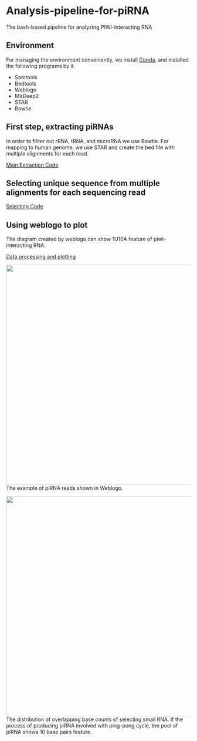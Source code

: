 # Analysis-pipeline-for-piRNA
The bash-based pipeline for analyzing PIWI-interacting RNA

## Environment
For managing the environment conveniently, we install [Conda](https://docs.conda.io/en/latest/), and installed the following programs by it.
* Samtools
* Bedtools
* Weblogo
* MirDeep2
* STAR
* Bowtie

## First step, extracting piRNAs

In order to filiter out rRNA, tRNA, and microRNA we use Bowtie.
For mapping to human genome, we use STAR and create the bed file with multiple alignments for each read.

[Main Extraction Code](https://github.com/SodiumJu/Analysis-pipeline-for-piRNA/blob/master/code/main.sh)

## Selecting unique sequence from multiple alignments for each sequencing read

[Selecting Code](https://github.com/SodiumJu/Analysis-pipeline-for-piRNA/blob/master/code/unify.sh)

## Using weblogo to plot

The diagram created by weblogo can show 1U10A feature of piwi-interacting RNA.

[Data processing and plotting](https://github.com/SodiumJu/Analysis-pipeline-for-piRNA/blob/master/code/runPiRWeblogo.sh)

[<img src="https://imgur.com/50JAhWB" width="600"/>](https://imgur.com/50JAhWB)
The example of piRNA reads shown in Weblogo.

[<img src="https://imgur.com/YgiNrs9" width="600"/>](https://imgur.com/YgiNrs9)
The distribution of overlapping base counts of selecting small RNA. If the process of producing piRNA involved with ping-pong cycle, the pool of piRNA shows 10 base pairs feature.
